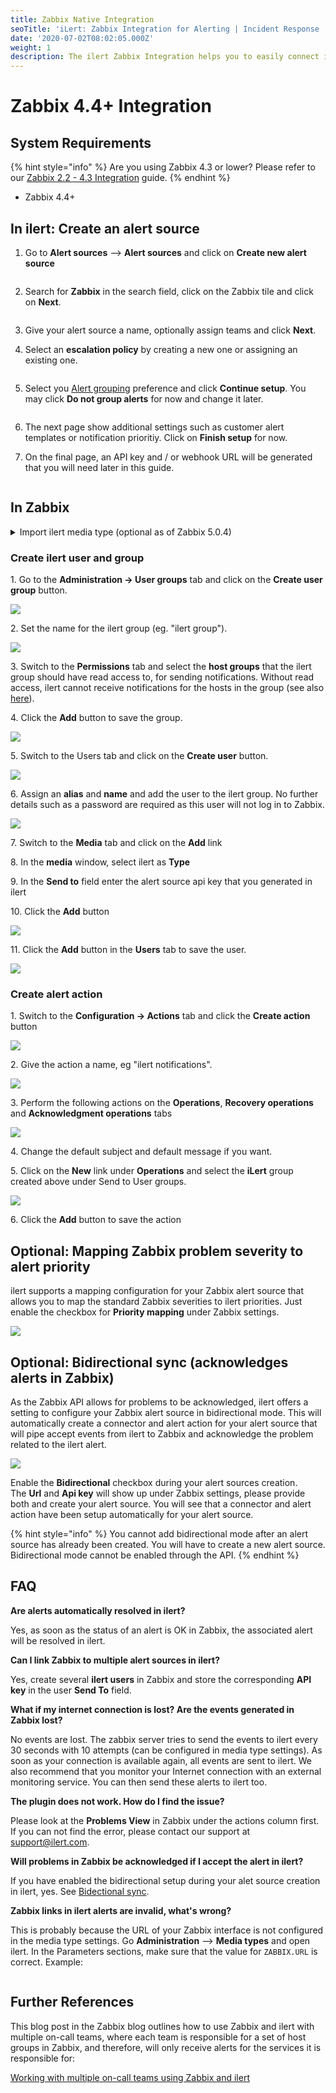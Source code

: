 ```yaml
---
title: Zabbix Native Integration
seoTitle: 'iLert: Zabbix Integration for Alerting | Incident Response | Uptime'
date: '2020-07-02T08:02:05.000Z'
weight: 1
description: The ilert Zabbix Integration helps you to easily connect ilert with Zabbix.
---
```


# Zabbix 4.4+ Integration

## System Requirements <a href="#requirements" id="requirements"></a>

{% hint style="info" %}
Are you using Zabbix 4.3 or lower? Please refer to our [Zabbix 2.2 - 4.3 Integration](script.md) guide.
{% endhint %}

* Zabbix 4.4+

## In ilert: Create an alert source <a href="#create-alarm-source" id="create-alarm-source"></a>

1.  Go to **Alert sources** --> **Alert sources** and click on **Create new alert source**

    <figure><img src="../../.gitbook/assets/Screenshot 2023-08-28 at 10.21.10.png" alt=""><figcaption></figcaption></figure>
2.  Search for **Zabbix** in the search field, click on the Zabbix tile and click on **Next**.&#x20;

    <figure><img src="../../.gitbook/assets/Screenshot 2023-08-28 at 10.24.23.png" alt=""><figcaption></figcaption></figure>
3. Give your alert source a name, optionally assign teams and click **Next**.
4.  Select an **escalation policy** by creating a new one or assigning an existing one.

    <figure><img src="../../.gitbook/assets/Screenshot 2023-08-28 at 11.37.47.png" alt=""><figcaption></figcaption></figure>
5.  Select you [Alert grouping](../../alerting/alert-sources.md#alert-grouping) preference and click **Continue setup**. You may click **Do not group alerts** for now and change it later.&#x20;

    <figure><img src="../../.gitbook/assets/Screenshot 2023-08-28 at 11.38.24.png" alt=""><figcaption></figcaption></figure>
6. The next page show additional settings such as customer alert templates or notification prioritiy. Click on **Finish setup** for now.
7.  On the final page, an API key and / or webhook URL will be generated that you will need later in this guide.

    <figure><img src="../../.gitbook/assets/Screenshot 2023-08-28 at 11.47.34 (1).png" alt=""><figcaption></figcaption></figure>

## In Zabbix <a href="#zabbix" id="zabbix"></a>

<details>

<summary>Import ilert media type (optional as of Zabbix 5.0.4)</summary>

<mark style="background-color:yellow;">**Are you using Zabbix 5.0.4 or higher?**</mark> <mark style="background-color:yellow;"></mark><mark style="background-color:yellow;">You can skip this section, if you're using Zabbix 5.0.4+, because as of Zabbix 5.0.4, the ilert media type is included in the distribution Zabbix.</mark>

1\. Download the ilert Zabbix Media Type file from the Zabbix repository

```
curl -o media_ilert.xml \
   https://raw.githubusercontent.com/iLert/ilert-zabbix/master/media_ilert.xml
```

2\. Go to the **Administration → Media types** tab and click the **Import** button.

<img src="../../.gitbook/assets/zbn4.png" alt="" data-size="original">

3\. Select import file `media_ilert.xml` and click the **Import** button at the bottom to import the ilert media type.

<img src="../../.gitbook/assets/zbn5.png" alt="" data-size="original">

4\. **Optional**: Go to **Media types** and open the imported **iLert** media type. You can overwrite the default alert summary with a custom template using the `.ILERT.INCIDENT.SUMMARY` variable e.g. `{TRIGGER.NAME}: {TRIGGER.STATUS} for {HOST.HOST}`

<img src="../../.gitbook/assets/6 (2).png" alt="" data-size="original">

5\. Click on the **Update** button to save the media type.

</details>

### Create ilert user and group

1\. Go to the **Administration → User groups** tab and click on the **Create user group** button.

![](../../.gitbook/assets/zbn7.png)

2\. Set the name for the ilert group (eg. "ilert group").

![](../../.gitbook/assets/zbn8.png)

3\. Switch to the **Permissions** tab and select the **host groups** that the ilert group should have read access to, for sending notifications. Without read access, ilert cannot receive notifications for the hosts in the group (see also [here](https://www.zabbix.com/documentation/4.4/manual/quickstart/notification)).

4\. Click the **Add** button to save the group.

![](../../.gitbook/assets/zbn9.png)

5\. Switch to the Users tab and click on the **Create user** button.

![](../../.gitbook/assets/zbn10.png)

6\. Assign an **alias** and **name** and add the user to the ilert group. No further details such as a password are required as this user will not log in to Zabbix.

![](../../.gitbook/assets/zbn11.png)

7\. Switch to the **Media** tab and click on the **Add** link

8\. In the **media** window, select ilert as **Type**

9\. In the **Send to** field enter the alert source api key that you generated in ilert

10\. Click the **Add** button

![](<../../.gitbook/assets/9 (1).png>)

11\. Click the **Add** button in the **Users** tab to save the user.

![](../../.gitbook/assets/zbn13.png)

### Create alert action

1\. Switch to the **Configuration → Actions** tab and click the **Create action** button

![](../../.gitbook/assets/zbn14.png)

2\. Give the action a name, eg "ilert notifications".

![](../../.gitbook/assets/zbn15.png)

3\. Perform the following actions on the **Operations**, **Recovery operations** and **Acknowledgment operations** tabs

![](../../.gitbook/assets/zbn16.png)

4\. Change the default subject and default message if you want.

5\. Click on the **New** link under **Operations** and select the **iLert** group created above under Send to User groups.

![](../../.gitbook/assets/zbn17.png)

6\. Click the **Add** button to save the action

## Optional: Mapping Zabbix problem severity to alert priority <a href="#faq" id="faq"></a>

ilert supports a mapping configuration for your Zabbix alert source that allows you to map the standard Zabbix severities to ilert priorities. Just enable the checkbox for **Priority mapping** under Zabbix settings.

![](<../../.gitbook/assets/image (55) (2).png>)

## Optional: Bidirectional sync (acknowledges alerts in Zabbix) <a href="#faq" id="faq"></a>

As the Zabbix API allows for problems to be acknowledged, ilert offers a setting to configure your Zabbix alert source in bidirectional mode. This will automatically create a connector and alert action for your alert source that will pipe accept events from ilert to Zabbix and acknowledge the problem related to the ilert alert.

![](<../../.gitbook/assets/image (56) (2).png>)

Enable the **Bidirectional** checkbox during your alert sources creation.\
The **Url** and **Api key** will show up under Zabbix settings, please provide both and create your alert source. You will see that a connector and alert action have been setup automatically for your alert source.

{% hint style="info" %}
You cannot add bidirectional mode after an alert source has already been created. You will have to create a new alert source. Bidirectional mode cannot be enabled through the API.
{% endhint %}

## FAQ <a href="#faq" id="faq"></a>

**Are alerts automatically resolved in ilert?**

Yes, as soon as the status of an alert is OK in Zabbix, the associated alert will be resolved in ilert.

**Can I link Zabbix to multiple alert sources in ilert?**

Yes, create several **ilert users** in Zabbix and store the corresponding **API key** in the user **Send To** field.

**What if my internet connection is lost? Are the events generated in Zabbix lost?**

No events are lost. The zabbix server tries to send the events to ilert every 30 seconds with 10 attempts (can be configured in media type settings). As soon as your connection is available again, all events are sent to ilert. We also recommend that you monitor your Internet connection with an external monitoring service. You can then send these alerts to ilert too.

**The plugin does not work. How do I find the issue?**

Please look at the **Problems View** in Zabbix under the actions column first. If you can not find the error, please contact our support at [support@ilert.com](mailto:support@ilert.com).

**Will problems in Zabbix be acknowledged if I accept the alert in ilert?**

If you have enabled the bidirectional setup during your alet source creation in ilert, yes. See [Bidectional sync](native.md#faq-1).

**Zabbix links in ilert alerts are invalid, what's wrong?**

This is probably because the URL of your Zabbix interface is not configured in the media type settings. Go **Administration** --> **Media types** and open ilert. In the Parameters sections, make sure that the value for `ZABBIX.URL` is correct. Example:

<figure><img src="../../.gitbook/assets/Screenshot 2022-11-23 at 11.03.28.png" alt=""><figcaption></figcaption></figure>

## Further References <a href="#faq" id="faq"></a>

This blog post in the Zabbix blog outlines how to use Zabbix and ilert with multiple on-call teams, where each team is responsible for a set of host groups in Zabbix, and therefore, will only receive alerts for the services it is responsible for:

[Working with multiple on-call teams using Zabbix and ilert](https://blog.zabbix.com/working-with-multiple-on-call-teams-using-zabbix-and-ilert/11847/)
